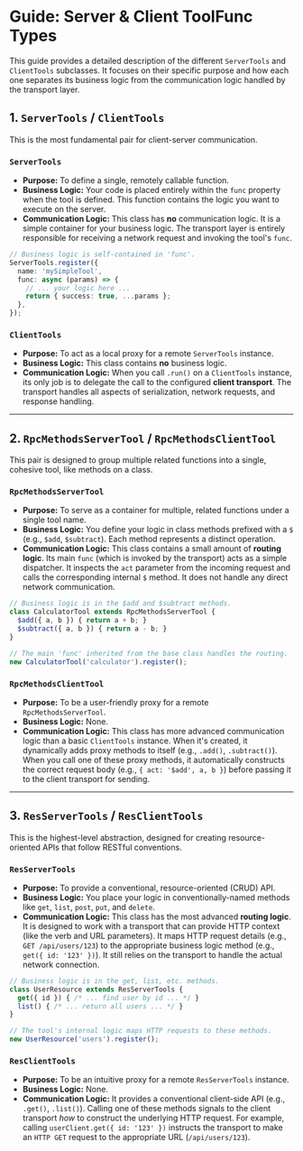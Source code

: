 # Guide: Server & Client ToolFunc Types

This guide provides a detailed description of the different `ServerTools` and `ClientTools` subclasses. It focuses on their specific purpose and how each one separates its business logic from the communication logic handled by the transport layer.

## 1. `ServerTools` / `ClientTools`

This is the most fundamental pair for client-server communication.

### `ServerTools`

- **Purpose:** To define a single, remotely callable function.
- **Business Logic:** Your code is placed entirely within the `func` property when the tool is defined. This function contains the logic you want to execute on the server.
- **Communication Logic:** This class has **no** communication logic. It is a simple container for your business logic. The transport layer is entirely responsible for receiving a network request and invoking the tool's `func`.

```typescript
// Business logic is self-contained in 'func'.
ServerTools.register({
  name: 'mySimpleTool',
  func: async (params) => {
    // ... your logic here ...
    return { success: true, ...params };
  },
});
```

### `ClientTools`

- **Purpose:** To act as a local proxy for a remote `ServerTools` instance.
- **Business Logic:** This class contains **no** business logic.
- **Communication Logic:** When you call `.run()` on a `ClientTools` instance, its only job is to delegate the call to the configured **client transport**. The transport handles all aspects of serialization, network requests, and response handling.

---

## 2. `RpcMethodsServerTool` / `RpcMethodsClientTool`

This pair is designed to group multiple related functions into a single, cohesive tool, like methods on a class.

### `RpcMethodsServerTool`

- **Purpose:** To serve as a container for multiple, related functions under a single tool name.
- **Business Logic:** You define your logic in class methods prefixed with a `$` (e.g., `$add`, `$subtract`). Each method represents a distinct operation.
- **Communication Logic:** This class contains a small amount of **routing logic**. Its main `func` (which is invoked by the transport) acts as a simple dispatcher. It inspects the `act` parameter from the incoming request and calls the corresponding internal `$` method. It does not handle any direct network communication.

```typescript
// Business logic is in the $add and $subtract methods.
class CalculatorTool extends RpcMethodsServerTool {
  $add({ a, b }) { return a + b; }
  $subtract({ a, b }) { return a - b; }
}

// The main 'func' inherited from the base class handles the routing.
new CalculatorTool('calculator').register();
```

### `RpcMethodsClientTool`

- **Purpose:** To be a user-friendly proxy for a remote `RpcMethodsServerTool`.
- **Business Logic:** None.
- **Communication Logic:** This class has more advanced communication logic than a basic `ClientTools` instance. When it's created, it dynamically adds proxy methods to itself (e.g., `.add()`, `.subtract()`). When you call one of these proxy methods, it automatically constructs the correct request body (e.g., `{ act: '$add', a, b }`) before passing it to the client transport for sending.

---

## 3. `ResServerTools` / `ResClientTools`

This is the highest-level abstraction, designed for creating resource-oriented APIs that follow RESTful conventions.

### `ResServerTools`

- **Purpose:** To provide a conventional, resource-oriented (CRUD) API.
- **Business Logic:** You place your logic in conventionally-named methods like `get`, `list`, `post`, `put`, and `delete`.
- **Communication Logic:** This class has the most advanced **routing logic**. It is designed to work with a transport that can provide HTTP context (like the verb and URL parameters). It maps HTTP request details (e.g., `GET /api/users/123`) to the appropriate business logic method (e.g., `get({ id: '123' })`). It still relies on the transport to handle the actual network connection.

```typescript
// Business logic is in the get, list, etc. methods.
class UserResource extends ResServerTools {
  get({ id }) { /* ... find user by id ... */ }
  list() { /* ... return all users ... */ }
}

// The tool's internal logic maps HTTP requests to these methods.
new UserResource('users').register();
```

### `ResClientTools`

- **Purpose:** To be an intuitive proxy for a remote `ResServerTools` instance.
- **Business Logic:** None.
- **Communication Logic:** It provides a conventional client-side API (e.g., `.get()`, `.list()`). Calling one of these methods signals to the client transport *how* to construct the underlying HTTP request. For example, calling `userClient.get({ id: '123' })` instructs the transport to make an `HTTP GET` request to the appropriate URL (`/api/users/123`).
